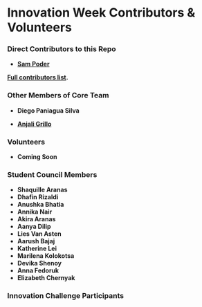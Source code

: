 Innovation Week Contributors & Volunteers
============================================

### Direct Contributors to this Repo

* **[Sam Poder](https://github.com/sampoder)**

**[Full contributors list](https://github.com/gemssingaporestudentcouncil/innovationweek2020/contributors).**

### Other Members of Core Team
* **Diego Paniagua Silva**

* **[Anjali Grillo](https://github.com/anjaligrillo)**

### Volunteers

* **Coming Soon**

### Student Council Members

* **Shaquille Aranas**
* **Dhafin Rizaldi**
* **Anushka Bhatia**
* **Annika Nair**
* **Akira Aranas**
* **Aanya Dilip**
* **Lies Van Asten**
* **Aarush Bajaj**
* **Katherine Lei**
* **Marilena Kolokotsa**
* **Devika Shenoy**
* **Anna Fedoruk**
* **Elizabeth Chernyak**

### Innovation Challenge Participants

